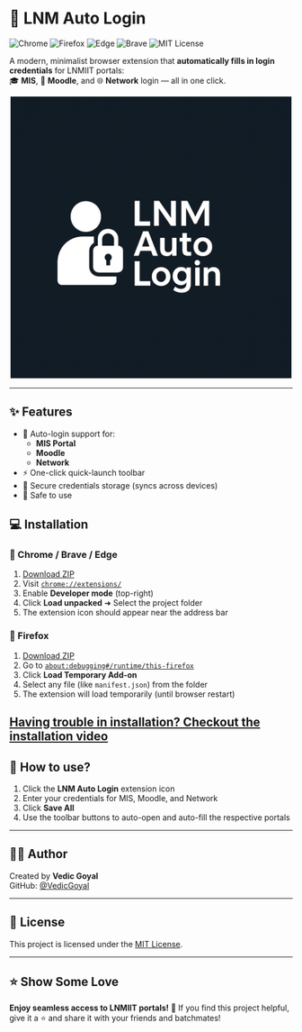 # 🔐 LNM Auto Login

![Chrome](https://img.shields.io/badge/Chrome-Compatible-brightgreen?logo=googlechrome)
![Firefox](https://img.shields.io/badge/Firefox-Compatible-orange?logo=firefox-browser)
![Edge](https://img.shields.io/badge/Edge-Compatible-blue?logo=microsoftedge)
![Brave](https://img.shields.io/badge/Brave-Compatible-red?logo=brave)
![MIT License](https://img.shields.io/badge/License-MIT-lightgrey?logo=open-source-initiative)

A modern, minimalist browser extension that **automatically fills in login credentials** for LNMIIT portals:  
🎓 **MIS**, 📘 **Moodle**, and 🌐 **Network** login — all in one click.

<p align="center">
  <img src="https://raw.githubusercontent.com/VedicGoyal/LNM-Auto-Login-Extension/main/icons/icon2/icon2-512x512.png" width="500" alt="LNM Auto Login Logo"/>
</p>

---

## ✨ Features

- 🔐 Auto-login support for:
  - **MIS Portal** 
  - **Moodle** 
  - **Network** 
- ⚡ One-click quick-launch toolbar
- 💾 Secure credentials storage (syncs across devices)
- 🧠 Safe to use


## 💻 Installation

### 🧩 Chrome / Brave / Edge

1. [Download ZIP](https://github.com/VedicGoyal/LNM-Auto-Login-Extension/archive/refs/heads/main.zip)
2. Visit [`chrome://extensions/`](chrome://extensions/)
3. Enable **Developer mode** (top-right)
4. Click **Load unpacked** ➜ Select the project folder
5. The extension icon should appear near the address bar

### 🦊 Firefox

1. [Download ZIP](https://github.com/VedicGoyal/LNM-Auto-Login-Extension/archive/refs/heads/main.zip)
2. Go to [`about:debugging#/runtime/this-firefox`](about:debugging#/runtime/this-firefox)
3. Click **Load Temporary Add-on**
4. Select any file (like `manifest.json`) from the folder
5. The extension will load temporarily (until browser restart)


[Having trouble in installation? Checkout the installation video](https://youtu.be/qrsmUDnsFI8)
---

## 🚀 How to use?

1. Click the **LNM Auto Login** extension icon
2. Enter your credentials for MIS, Moodle, and Network
3. Click **Save All**
4. Use the toolbar buttons to auto-open and auto-fill the respective portals

---

## 🧑‍💻 Author

Created by **Vedic Goyal**  
GitHub: [@VedicGoyal](https://github.com/VedicGoyal)

---

## 📄 License

This project is licensed under the [MIT License](LICENSE).

---

## ⭐️ Show Some Love

**Enjoy seamless access to LNMIIT portals!** 🎉
If you find this project helpful, give it a ⭐ and share it with your friends and batchmates!

